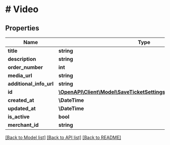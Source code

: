 # # Video

## Properties

Name | Type | Description | Notes
------------ | ------------- | ------------- | -------------
**title** | **string** |  |
**description** | **string** |  |
**order_number** | **int** |  |
**media_url** | **string** |  |
**additional_info_url** | **string** |  | [optional]
**id** | [**\OpenAPI\Client\Model\SaveTicketSettingsRequestPaymentDesignID**](SaveTicketSettingsRequestPaymentDesignID.md) |  |
**created_at** | **\DateTime** |  |
**updated_at** | **\DateTime** |  |
**is_active** | **bool** |  |
**merchant_id** | **string** |  |

[[Back to Model list]](../../README.md#models) [[Back to API list]](../../README.md#endpoints) [[Back to README]](../../README.md)
